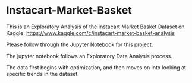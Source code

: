 # Instacart-Market-Basket
This is an Exploratory Analysis of the Instacart Market Basket Dataset on Kaggle: https://www.kaggle.com/c/instacart-market-basket-analysis

Please follow through the Jupyter Notebook for this project.

The jupyter notebook follows an Exploratory Data Analysis process.

The data first begins with optimization, and then moves on into looking at specific trends in the dataset.
